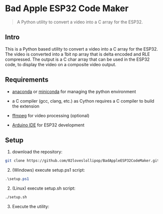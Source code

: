 # Bad Apple ESP32 Code Maker
> A Python utility to convert a video into a C array for the ESP32.

## Intro
This is a Python based utility to convert a video into a C array for the ESP32. The video is converted into a 1bit np array that is delta encoded and RLE compressed. The output is a C char array that can be used in the ESP32 code, to display the video on a composite video output.

## Requirements
- [anaconda](https://www.anaconda.com/download) or [miniconda](https://docs.anaconda.com/free/miniconda/miniconda-install/) for managing the python environment

- a C compiler (gcc, clang, etc.) as Cython requires a C compiler to build the extension

- [ffmpeg](https://ffmpeg.org/download.html) for video processing (optional)

- [Arduino IDE](https://www.arduino.cc/en/software) for ESP32 development

## Setup
1. download the repository:
```bash
git clone https://github.com/02loveslollipop/BadAppleESP32CodeMaker.git
```
2. (Windows) execute setup.ps1 script:
```powershell
.\setup.ps1
```
2. (Linux) execute setup.sh script:
```bash
./setup.sh
```
3. Execute the utility:
```bash
